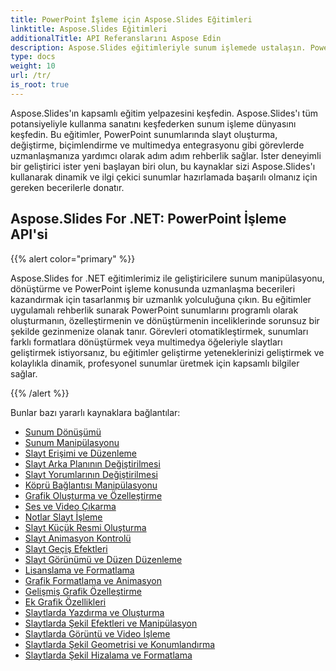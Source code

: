 ```yaml
---
title: PowerPoint İşleme için Aspose.Slides Eğitimleri
linktitle: Aspose.Slides Eğitimleri
additionalTitle: API Referanslarını Aspose Edin
description: Aspose.Slides eğitimleriyle sunum işlemede ustalaşın. PowerPoint sunumlarını verimli bir şekilde oluşturun, değiştirin ve geliştirin. Dinamik içerik manipülasyonunda Excel.
type: docs
weight: 10
url: /tr/
is_root: true
---
```

Aspose.Slides'ın kapsamlı eğitim yelpazesini keşfedin. Aspose.Slides'ı tüm potansiyeliyle kullanma sanatını keşfederken sunum işleme dünyasını keşfedin. Bu eğitimler, PowerPoint sunumlarında slayt oluşturma, değiştirme, biçimlendirme ve multimedya entegrasyonu gibi görevlerde uzmanlaşmanıza yardımcı olarak adım adım rehberlik sağlar. İster deneyimli bir geliştirici ister yeni başlayan biri olun, bu kaynaklar sizi Aspose.Slides'ı kullanarak dinamik ve ilgi çekici sunumlar hazırlamada başarılı olmanız için gereken becerilerle donatır.

## Aspose.Slides For .NET: PowerPoint İşleme API'si
{{% alert color="primary" %}}

Aspose.Slides for .NET eğitimlerimiz ile geliştiricilere sunum manipülasyonu, dönüştürme ve PowerPoint işleme konusunda uzmanlaşma becerileri kazandırmak için tasarlanmış bir uzmanlık yolculuğuna çıkın. Bu eğitimler uygulamalı rehberlik sunarak PowerPoint sunumlarını programlı olarak oluşturmanın, özelleştirmenin ve dönüştürmenin inceliklerinde sorunsuz bir şekilde gezinmenize olanak tanır. Görevleri otomatikleştirmek, sunumları farklı formatlara dönüştürmek veya multimedya öğeleriyle slaytları geliştirmek istiyorsanız, bu eğitimler geliştirme yeteneklerinizi geliştirmek ve kolaylıkla dinamik, profesyonel sunumlar üretmek için kapsamlı bilgiler sağlar.

{{% /alert %}}

Bunlar bazı yararlı kaynaklara bağlantılar:
- [Sunum Dönüşümü](./net/presentation-conversion/)
- [Sunum Manipülasyonu](./net/presentation-manipulation/)
- [Slayt Erişimi ve Düzenleme](./slide-access-and-manipulation/)
- [Slayt Arka Planının Değiştirilmesi](./slide-background-manipulation/)
- [Slayt Yorumlarının Değiştirilmesi](./slide-comments-manipulation/)
- [Köprü Bağlantısı Manipülasyonu](./hyperlink-manipulation/)
- [Grafik Oluşturma ve Özelleştirme](./chart-creation-and-customization/)
- [Ses ve Video Çıkarma](./audio-and-video-extraction/)
- [Notlar Slayt İşleme](./notes-slide-manipulation/)
- [Slayt Küçük Resmi Oluşturma](./slide-thumbnail-generation/)
- [Slayt Animasyon Kontrolü](./slide-animation-control/)
- [Slayt Geçiş Efektleri](./slide-transition-effects/)
- [Slayt Görünümü ve Düzen Düzenleme](./slide-view-and-layout-manipulation/)
- [Lisanslama ve Formatlama](./licensing-and-formatting/)
- [Grafik Formatlama ve Animasyon](./chart-formatting-and-animation/)
- [Gelişmiş Grafik Özelleştirme](./advanced-chart-customization/)
- [Ek Grafik Özellikleri](./additional-chart-features/)
- [Slaytlarda Yazdırma ve Oluşturma](./printing-and-rendering-in-slides/)
- [Slaytlarda Şekil Efektleri ve Manipülasyon](./shape-effects-and-manipulation-in-slides/)
- [Slaytlarda Görüntü ve Video İşleme](./image-and-video-manipulation-in-slides/)
- [Slaytlarda Şekil Geometrisi ve Konumlandırma](./shape-geometry-and-positioning-in-slides/)
- [Slaytlarda Şekil Hizalama ve Formatlama](./shape-alignment-and-formatting-in-slides/)